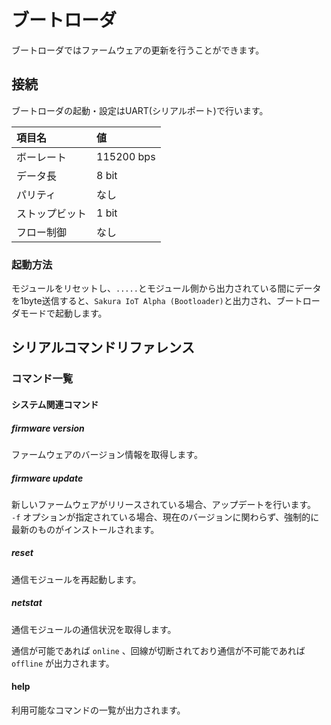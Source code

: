 # ブートローダ

ブートローダではファームウェアの更新を行うことができます。

## 接続

ブートローダの起動・設定はUART(シリアルポート)で行います。

| 項目名 | 値 |
|:-----|:---|
| ボーレート | 115200 bps |
| データ長 | 8 bit |
| パリティ | なし |
| ストップビット | 1 bit |
| フロー制御 | なし |

### 起動方法

モジュールをリセットし、`.....`とモジュール側から出力されている間にデータを1byte送信すると、`Sakura IoT Alpha (Bootloader)`と出力され、ブートローダモードで起動します。

## シリアルコマンドリファレンス

### コマンド一覧

#### システム関連コマンド

##### firmware version
ファームウェアのバージョン情報を取得します。

##### firmware update
新しいファームウェアがリリースされている場合、アップデートを行います。  
`-f` オプションが指定されている場合、現在のバージョンに関わらず、強制的に最新のものがインストールされます。

##### reset
通信モジュールを再起動します。

##### netstat
通信モジュールの通信状況を取得します。

通信が可能であれば `online` 、回線が切断されており通信が不可能であれば `offline` が出力されます。

#### help
利用可能なコマンドの一覧が出力されます。

